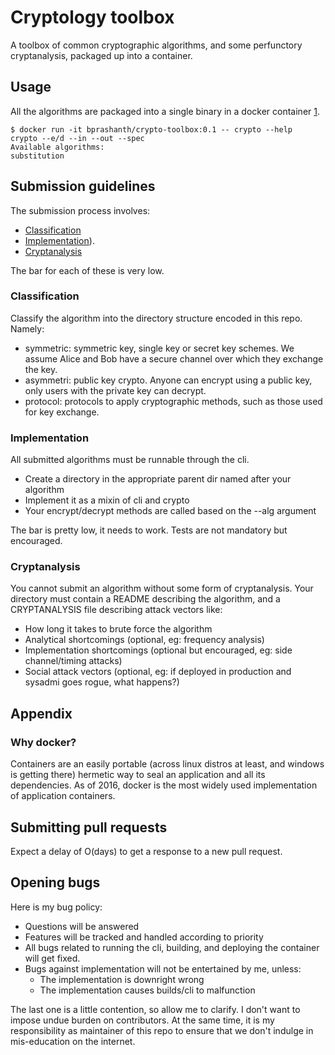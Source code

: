 # Cryptology toolbox

A toolbox of common cryptographic algorithms, and some perfunctory
cryptanalysis, packaged up into a container.

## Usage

All the algorithms are packaged into a single binary in a docker container [1](#why-docker).

```console
$ docker run -it bprashanth/crypto-toolbox:0.1 -- crypto --help
crypto --e/d --in --out --spec
Available algorithms:
substitution
```

## Submission guidelines

The submission process involves:
* [Classification](#classification)
* [Implementation](#implementation-guidelines)).
* [Cryptanalysis](#cryptanalysis)

The bar for each of these is very low.

### Classification

Classify the algorithm into the directory structure encoded in this repo. Namely:

* symmetric: symmetric key, single key or secret key schemes. We assume Alice
and Bob have a secure channel over which they exchange the key.
* asymmetri: public key crypto. Anyone can encrypt using a public key, only
users with the private key can decrypt.
* protocol: protocols to apply cryptographic methods, such as those used for key
exchange.

### Implementation

All submitted algorithms must be runnable through the cli.

* Create a directory in the appropriate parent dir named after your algorithm
* Implement it as a mixin of cli and crypto
* Your encrypt/decrypt methods are called based on the --alg argument

The bar is pretty low, it needs to work. Tests are not mandatory but encouraged.

### Cryptanalysis

You cannot submit an algorithm without some form of cryptanalysis. Your
directory must contain a README describing the algorithm, and a CRYPTANALYSIS
file describing attack vectors like:

* How long it takes to brute force the algorithm
* Analytical shortcomings (optional, eg: frequency analysis)
* Implementation shortcomings (optional but encouraged, eg: side channel/timing
attacks)
* Social attack vectors (optional, eg: if deployed in production and sysadmi
goes rogue, what happens?)

## Appendix

### Why docker?

Containers are an easily portable (across linux distros at least, and windows
is getting there) hermetic way to seal an application and all its dependencies.
As of 2016, docker is the most widely used implementation of application
containers.

## Submitting pull requests

Expect a delay of O(days) to get a response to a new pull request.

## Opening bugs

Here is my bug policy:
* Questions will be answered
* Features will be tracked and handled according to priority
* All bugs related to running the cli, building, and deploying the container
will get fixed.
* Bugs against implementation will not be entertained by me, unless:
  * The implementation is downright wrong
  * The implementation causes builds/cli to malfunction

The last one is a little contention, so allow me to clarify. I don't want to
impose undue burden on contributors. At the same time, it is my responsibility
as maintainer of this repo to ensure that we don't indulge in mis-education on
the internet.


